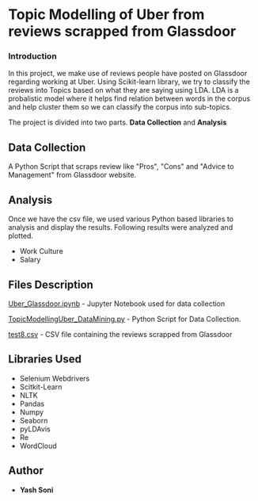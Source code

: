 # Topic Modelling of Uber from reviews scrapped from Glassdoor
### Introduction
In this project, we make use of reviews people have posted on Glassdoor regarding working at Uber. Using Scikit-learn library, we try to classify the reviews into Topics based on what they are saying using LDA. LDA is a probalistic model where it helps find relation between words in the corpus and help cluster them so we can classify the corpus into sub-topics.  

The project is divided into two parts. **Data Collection** and **Analysis**

## Data Collection
A Python Script that scraps review like "Pros", "Cons" and "Advice to Management" from Glassdoor website. 

## Analysis
Once we have the csv file, we used various Python based libraries to analysis and display the results. 
Following results were analyzed and plotted.
* Work Culture
* Salary
## Files Description
[Uber_Glassdoor.ipynb](https://github.com/ElToro13/ML-Python/blob/master/Topic%20Modelling/Uber_Glassdoor.ipynb) - Jupyter Notebook used for data collection

[TopicModellingUber_DataMining.py](https://github.com/ElToro13/ML-Python/blob/master/Topic%20Modelling/TopicModellingUber_DataMining) - Python Script for Data Collection.

[test8.csv](https://github.com/ElToro13/ML-Python/blob/master/Topic%20Modelling/test8.csv) - CSV file containing the reviews scrapped from Glassdoor

## Libraries Used

* Selenium Webdrivers
* Scitkit-Learn
* NLTK
* Pandas
* Numpy
* Seaborn
* pyLDAvis
* Re
* WordCloud

## Author

* **Yash Soni**
